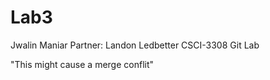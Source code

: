 # Lab3
Jwalin Maniar
Partner: Landon Ledbetter
CSCI-3308
Git Lab

"This might cause a merge conflit" 
